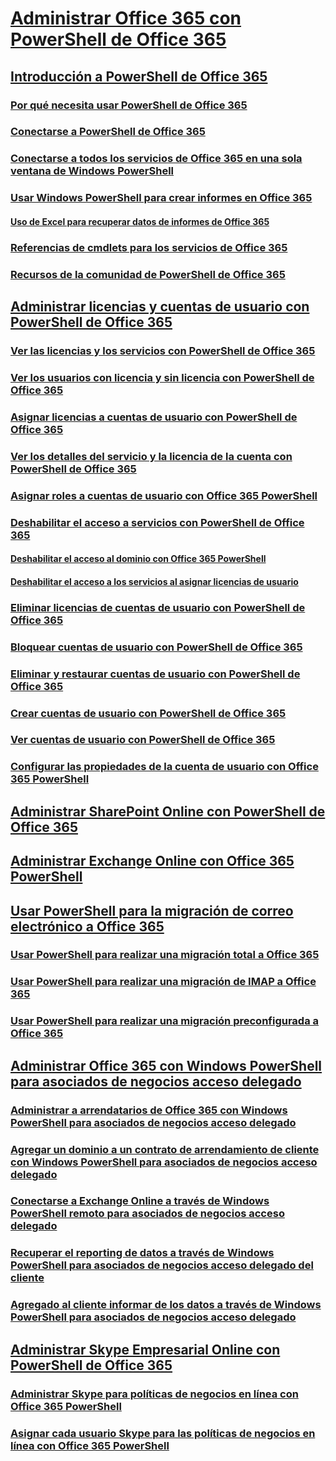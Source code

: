 
# [Administrar Office 365 con PowerShell de Office 365](manage-office-365-with-office-365-powershell.md)
## [Introducción a PowerShell de Office 365](getting-started-with-office-365-powershell.md)
### [Por qué necesita usar PowerShell de Office 365](why-you-need-to-use-office-365-powershell.md)
### [Conectarse a PowerShell de Office 365](connect-to-office-365-powershell.md)
### [Conectarse a todos los servicios de Office 365 en una sola ventana de Windows PowerShell](connect-to-all-office-365-services-in-a-single-windows-powershell-window.md)
### [Usar Windows PowerShell para crear informes en Office 365](use-windows-powershell-to-create-reports-in-office-365.md)
#### [Uso de Excel para recuperar datos de informes de Office 365](using-excel-to-retrieve-office-365-reporting-data.md)
### [Referencias de cmdlets para los servicios de Office 365](cmdlet-references-for-office-365-services.md)
### [Recursos de la comunidad de PowerShell de Office 365](office-365-powershell-community-resources.md)
## [Administrar licencias y cuentas de usuario con PowerShell de Office 365](manage-user-accounts-and-licenses-with-office-365-powershell.md)
### [Ver las licencias y los servicios con PowerShell de Office 365](view-licenses-and-services-with-office-365-powershell.md)
### [Ver los usuarios con licencia y sin licencia con PowerShell de Office 365](view-licensed-and-unlicensed-users-with-office-365-powershell.md)
### [Asignar licencias a cuentas de usuario con PowerShell de Office 365](assign-licenses-to-user-accounts-with-office-365-powershell.md)
### [Ver los detalles del servicio y la licencia de la cuenta con PowerShell de Office 365](view-account-license-and-service-details-with-office-365-powershell.md)
### [Asignar roles a cuentas de usuario con Office 365 PowerShell](assign-roles-to-user-accounts-with-office-365-powershell.md)
### [Deshabilitar el acceso a servicios con PowerShell de Office 365](disable-access-to-services-with-office-365-powershell.md)
#### [Deshabilitar el acceso al dominio con Office 365 PowerShell](disable-access-to-sway-with-office-365-powershell.md)
#### [Deshabilitar el acceso a los servicios al asignar licencias de usuario](disable-access-to-services-while-assigning-user-licenses.md)
### [Eliminar licencias de cuentas de usuario con PowerShell de Office 365](remove-licenses-from-user-accounts-with-office-365-powershell.md)
### [Bloquear cuentas de usuario con PowerShell de Office 365](block-user-accounts-with-office-365-powershell.md)
### [Eliminar y restaurar cuentas de usuario con PowerShell de Office 365](delete-and-restore-user-accounts-with-office-365-powershell.md)
### [Crear cuentas de usuario con PowerShell de Office 365](create-user-accounts-with-office-365-powershell.md)
### [Ver cuentas de usuario con PowerShell de Office 365](view-user-accounts-with-office-365-powershell.md)
### [Configurar las propiedades de la cuenta de usuario con Office 365 PowerShell](configure-user-account-properties-with-office-365-powershell.md)
## [Administrar SharePoint Online con PowerShell de Office 365](manage-sharepoint-online-with-office-365-powershell.md)
## [Administrar Exchange Online con Office 365 PowerShell](manage-exchange-online-with-office-365-powershell.md)
## [Usar PowerShell para la migración de correo electrónico a Office 365](use-powershell-for-email-migration-to-office-365.md)
### [Usar PowerShell para realizar una migración total a Office 365](use-powershell-to-perform-a-cutover-migration-to-office-365.md)
### [Usar PowerShell para realizar una migración de IMAP a Office 365](use-powershell-to-perform-an-imap-migration-to-office-365.md)
### [Usar PowerShell para realizar una migración preconfigurada a Office 365](use-powershell-to-perform-a-staged-migration-to-office-365.md)
## [Administrar Office 365 con Windows PowerShell para asociados de negocios acceso delegado](manage-office-365-with-windows-powershell-for-delegated-access-permissions-dap-p.md)
### [Administrar a arrendatarios de Office 365 con Windows PowerShell para asociados de negocios acceso delegado](manage-office-365-tenants-with-windows-powershell-for-delegated-access-permissio.md)
### [Agregar un dominio a un contrato de arrendamiento de cliente con Windows PowerShell para asociados de negocios acceso delegado](add-a-domain-to-a-client-tenancy-with-windows-powershell-for-delegated-access-pe.md)
### [Conectarse a Exchange Online a través de Windows PowerShell remoto para asociados de negocios acceso delegado](connect-to-exchange-online-tenants-with-remote-windows-powershell-for-delegated.md)
### [Recuperar el reporting de datos a través de Windows PowerShell para asociados de negocios acceso delegado del cliente](retrieve-customer-tenant-reporting-data-with-windows-powershell-for-delegated-ac.md)
### [Agregado al cliente informar de los datos a través de Windows PowerShell para asociados de negocios acceso delegado](aggregate-customer-reporting-data-via-windows-powershell-for-delegated-access-pe.md)
## [Administrar Skype Empresarial Online con PowerShell de Office 365](manage-skype-for-business-online-with-office-365-powershell.md)
### [Administrar Skype para políticas de negocios en línea con Office 365 PowerShell](manage-skype-for-business-online-policies-with-office-365-powershell.md)
### [Asignar cada usuario Skype para las políticas de negocios en línea con Office 365 PowerShell](assign-per-user-skype-for-business-online-policies-with-office-365-powershell.md)

